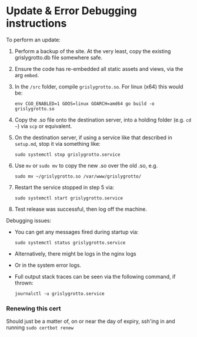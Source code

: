# Update & Error Debugging instructions

To perform an update:

1. Perform a backup of the site. At the very least, copy the existing grislygrotto.db file somewhere safe.

2. Ensure the code has re-embedded all static assets and views, via the arg `embed`.

3. In the `/src` folder, compile `grislygrotto.so`. For linux (x64) this would be:

    `env CGO_ENABLED=1 GOOS=linux GOARCH=amd64 go build -o grislygrotto.so`

4. Copy the .so file onto the destination server, into a holding folder (e.g. `cd ~`) via `scp` or equivalent.

5. On the destination server, if using a service like that described in `setup.md`, stop it via something like:

    `sudo systemctl stop grislygrotto.service`

6. Use `mv` or `sudo mv` to copy the new .so over the old .so, e.g.

    `sudo mv ~/grislygrotto.so /var/www/grislygrotto/`

7. Restart the service stopped in step 5 via:

    `sudo systemctl start grislygrotto.service`

8. Test release was successful, then log off the machine.

Debugging issues:

- You can get any messages fired during startup via:

    `sudo systemctl status grislygrotto.service`

- Alternatively, there might be logs in the nginx logs

- Or in the system error logs.

- Full output stack traces can be seen via the following command, if thrown:

    `journalctl -u grislygrotto.service`

### Renewing this cert

Should just be a matter of, on or near the day of expiry, ssh'ing in and running `sudo certbot renew`